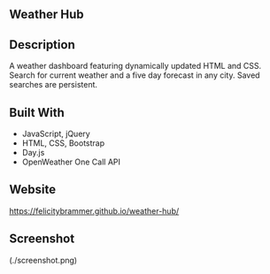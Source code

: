 ## Weather Hub

## Description

A weather dashboard featuring dynamically updated HTML and CSS. Search for current weather and a five day forecast in any city. Saved searches are persistent. 
## Built With

* JavaScript, jQuery
* HTML, CSS, Bootstrap
* Day.js
* OpenWeather One Call API

## Website

https://felicitybrammer.github.io/weather-hub/

## Screenshot

(./screenshot.png)
